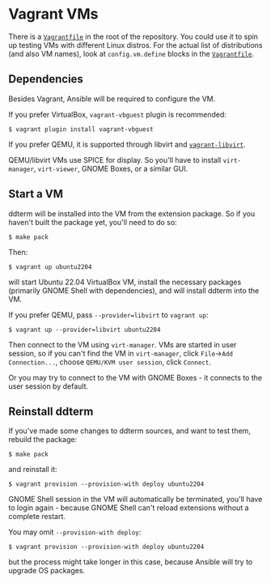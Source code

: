 # Vagrant VMs

There is a [`Vagrantfile`] in the root of the repository. You could use it
to spin up testing VMs with different Linux distros. For the actual list of
distributions (and also VM names), look at `config.vm.define` blocks in the
[`Vagrantfile`].

## Dependencies

Besides Vagrant, Ansible will be required to configure the VM.

If you prefer VirtualBox, `vagrant-vbguest` plugin is recommended:

    $ vagrant plugin install vagrant-vbguest

If you prefer QEMU, it is supported through libvirt and
[`vagrant-libvirt`](https://vagrant-libvirt.github.io/vagrant-libvirt/installation.html).

QEMU/libvirt VMs use SPICE for display. So you'll have to install
`virt-manager`, `virt-viewer`, GNOME Boxes, or a similar GUI.

## Start a VM

ddterm will be installed into the VM from the extension package. So if you
haven't built the package yet, you'll need to do so:

    $ make pack

Then:

    $ vagrant up ubuntu2204

will start Ubuntu 22.04 VirtualBox VM, install the necessary packages
(primarily GNOME Shell with dependencies), and will install ddterm into the VM.

If you prefer QEMU, pass `--provider=libvirt` to `vagrant up`:

    $ vagrant up --provider=libvirt ubuntu2204

Then connect to the VM using `virt-manager`. VMs are started in user session,
so if you can't find the VM in `virt-manager`, click
`File`->`Add Connection...`, choose `QEMU/KVM user session`, click `Connect`.

Or you may try to connect to the VM with GNOME Boxes - it connects to the user
session by default.

## Reinstall ddterm

If you've made some changes to ddterm sources, and want to test them, rebuild
the package:

    $ make pack

and reinstall it:

    $ vagrant provision --provision-with deploy ubuntu2204

GNOME Shell session in the VM will automatically be terminated, you'll have to
login again - because GNOME Shell can't reload extensions without a complete
restart.

You may omit `--provision-with deploy`:

    $ vagrant provision --provision-with deploy ubuntu2204

but the process might take longer in this case, because Ansible will try to
upgrade OS packages.

[`Vagrantfile`]: /Vagrantfile
